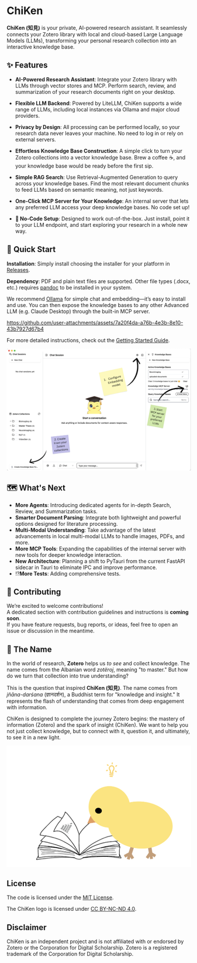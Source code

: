 # ChiKen

**ChiKen (知見)** is your private, AI-powered research assistant. It seamlessly connects your Zotero library with local and cloud-based Large Language Models (LLMs), transforming your personal research collection into an interactive knowledge base.

## ✨ Features

*   **AI-Powered Research Assistant**: Integrate your Zotero library with LLMs through vector stores and MCP. Perform search, review, and summarization of your research documents right on your desktop.

*   **Flexible LLM Backend**: Powered by LiteLLM, ChiKen supports a wide range of LLMs, including local instances via Ollama and major cloud providers.

*   **Privacy by Design**: All processing can be performed locally, so your research data never leaves your machine. No need to log in or rely on external servers.

*   **Effortless Knowledge Base Construction**: A simple click to turn your Zotero collections into a vector knowledge base. Brew a coffee ☕️, and your knowledge base would be ready before the first sip.

*   **Simple RAG Search**: Use Retrieval-Augmented Generation to query across your knowledge bases. Find the most relevant document chunks to feed LLMs based on semantic meaning, not just keywords.

*   **One-Click MCP Server for Your Knowledge**: An internal server that lets any preferred LLM access your deep knowledge bases. No code set up! 

*   **🚀 No-Code Setup**: Designed to work out-of-the-box. Just install, point it to your LLM endpoint, and start exploring your research in a whole new way.


## 🚀 Quick Start

**Installation**: Simply install choosing the installer for your platform in [Releases](https://github.com/yuanjua/chiken/releases).

**Dependency**: PDF and plain text files are supported. Other file types (.docx, etc.) requires [pandoc](https://pandoc.org/) to be installed in your system.

We recommend [Ollama](https://ollama.com/) for simple chat and embedding—it’s easy to install and use. You can then expose the knowledge bases to any other Advanced LLM (e.g. Claude Desktop) through the built-in MCP server.


https://github.com/user-attachments/assets/7a20f4da-a76b-4e3b-8e10-43b7927d67b4


For more detailed instructions, check out the [Getting Started Guide](GETTING_STARTED.md).

![Get Started](assets/get-started.png)

## 🗺️ What's Next

*   **More Agents**: Introducing dedicated agents for in-depth Search, Review, and Summarization tasks.
*   **Smarter Document Parsing**: Integrate both lightweight and powerful options designed for literature processing.
*   **Multi-Modal Understanding**: Take advantage of the latest advancements in local multi-modal LLMs to handle images, PDFs, and more.
*   **More MCP Tools**: Expanding the capabilities of the internal server with new tools for deeper knowledge interaction.
*   **New Architecture**: Planning a shift to PyTauri from the current FastAPI sidecar in Tauri to eliminate IPC and improve performance.
*   ⁉️**More Tests**: Adding comprehensive tests.

## 🤝 Contributing

We’re excited to welcome contributions!  
A dedicated section with contribution guidelines and instructions is **coming soon**.  
If you have feature requests, bug reports, or ideas, feel free to open an issue or discussion in the meantime.

<!-- contributing: 
communitiy discussions/ feature requests, UI UX suggestions, introducing to your non-coder friend and send feedbacks. -->

## 💬 The Name

In the world of research, **Zotero** helps us *to see* and collect knowledge. The name comes from the Albanian word *zotëroj*, meaning "to master." But how do we turn that collection into true understanding?

This is the question that inspired **ChiKen (知見)**. The name comes from *jñāna-darśana* (ज्ञानदर्शन), a Buddhist term for "knowledge and insight." It represents the flash of understanding that comes from deep engagement with information.

ChiKen is designed to complete the journey Zotero begins: the mastery of information (Zotero) and the spark of insight (ChiKen). We want to help you not just collect knowledge, but to connect with it, question it, and ultimately, to see it in a new light.

![ChiKen idea](assets/chiken-idea.png)

## License

The code is licensed under the [MIT License](LICENSE).

The ChiKen logo is licensed under [CC BY-NC-ND 4.0](http://creativecommons.org/licenses/by-nc-nd/4.0/).

## Disclaimer

ChiKen is an independent project and is not affiliated with or endorsed by Zotero or the Corporation for Digital Scholarship. Zotero is a registered trademark of the Corporation for Digital Scholarship.
